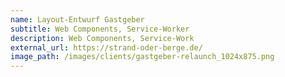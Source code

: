 ```yaml
---
name: Layout-Entwurf Gastgeber
subtitle: Web Components, Service-Worker
description: Web Components, Service-Work
external_url: https://strand-oder-berge.de/
image_path: /images/clients/gastgeber-relaunch_1024x875.png
---
```


